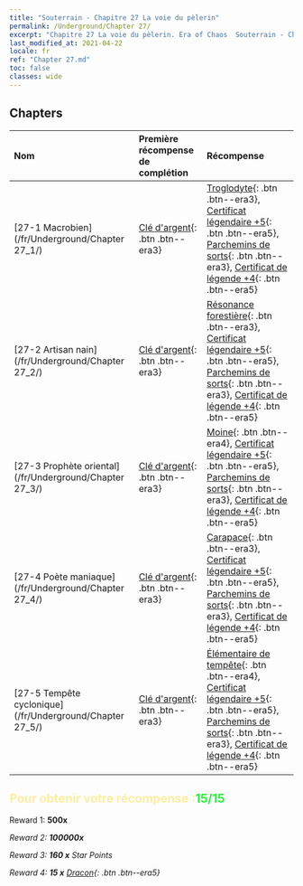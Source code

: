 ```yaml
---
title: "Souterrain - Chapitre 27 La voie du pèlerin"
permalink: /Underground/Chapter 27/
excerpt: "Chapitre 27 La voie du pèlerin. Era of Chaos  Souterrain - Chapitre 27. La voie du pèlerin"
last_modified_at: 2021-04-22
locale: fr
ref: "Chapter 27.md"
toc: false
classes: wide
---
```


## Chapters

  | Nom |  Première récompense de complétion | Récompense |
  |:------------|:------------|:------------| 
  | [27-1 Macrobien](/fr/Underground/Chapter 27_1/) | [Clé d'argent](/ItemsFR/con_693/){: .btn .btn--era3} | [Troglodyte](/ItemsFR/unt_244/){: .btn .btn--era3}, [Certificat légendaire +5](/ItemsFR/mat_102/){: .btn .btn--era5}, [Parchemins de sorts](/ItemsFR/con_694/){: .btn .btn--era3}, [Certificat de légende +4](/ItemsFR/mat_95/){: .btn .btn--era5} |
  | [27-2 Artisan nain](/fr/Underground/Chapter 27_2/) | [Clé d'argent](/ItemsFR/con_693/){: .btn .btn--era3} | [Résonance forestière](/ItemsFR/her_465/){: .btn .btn--era3}, [Certificat légendaire +5](/ItemsFR/mat_102/){: .btn .btn--era5}, [Parchemins de sorts](/ItemsFR/con_694/){: .btn .btn--era3}, [Certificat de légende +4](/ItemsFR/mat_95/){: .btn .btn--era5} |
  | [27-3 Prophète oriental](/fr/Underground/Chapter 27_3/) | [Clé d'argent](/ItemsFR/con_693/){: .btn .btn--era3} | [Moine](/ItemsFR/unt_194/){: .btn .btn--era4}, [Certificat légendaire +5](/ItemsFR/mat_102/){: .btn .btn--era5}, [Parchemins de sorts](/ItemsFR/con_694/){: .btn .btn--era3}, [Certificat de légende +4](/ItemsFR/mat_95/){: .btn .btn--era5} |
  | [27-4 Poète maniaque](/fr/Underground/Chapter 27_4/) | [Clé d'argent](/ItemsFR/con_693/){: .btn .btn--era3} | [Carapace](/ItemsFR/her_452/){: .btn .btn--era3}, [Certificat légendaire +5](/ItemsFR/mat_102/){: .btn .btn--era5}, [Parchemins de sorts](/ItemsFR/con_694/){: .btn .btn--era3}, [Certificat de légende +4](/ItemsFR/mat_95/){: .btn .btn--era5} |
  | [27-5 Tempête cyclonique](/fr/Underground/Chapter 27_5/) | [Clé d'argent](/ItemsFR/con_693/){: .btn .btn--era3} | [Élémentaire de tempête](/ItemsFR/unt_263/){: .btn .btn--era4}, [Certificat légendaire +5](/ItemsFR/mat_102/){: .btn .btn--era5}, [Parchemins de sorts](/ItemsFR/con_694/){: .btn .btn--era3}, [Certificat de légende +4](/ItemsFR/mat_95/){: .btn .btn--era5} |


## <span style="color: #ffeea0">Pour obtenir votre récompense :</span><span style="color: #27f73a">15/15</span>

 Reward 1:  **500x** <i class="fas fa-gem"/>

 Reward 2:  **100000x** <i class="fas fa-coins"/>

 Reward 3: **160 x** Star Points

 Reward 4: **15 x** [Dracon](/ItemsFR/her_387/){: .btn .btn--era5}

